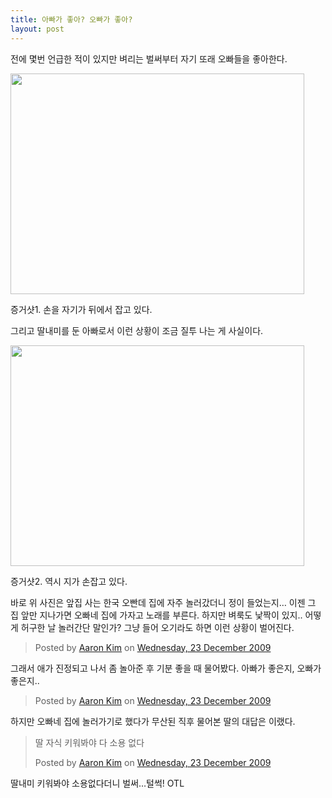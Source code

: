 ```yaml
---
title: 아빠가 좋아? 오빠가 좋아?
layout: post
---
```

<span style="font-weight: bold;"></span>전에 몇번 언급한 적이 있지만 벼리는 벌써부터 자기 또래 오빠들을 좋아한다. 

<div style="width: 480px" class="wp-caption aligncenter">
  <img src="http://w12ard.github.io/wp-content/uploads/1/cfile22.uf.1873271A4B2F4AC4393337.jpg" width="470" height="353" alt="" filename="cfile22.uf.1873271A4B2F4AC4393337.jpg" filemime="" />
  
  <p class="wp-caption-text">
    증거샷1. 손을 자기가 뒤에서 잡고 있다.
  </p>
</div>

  
그리고 딸내미를 둔 아빠로서 이런 상황이 조금 질투 나는 게 사실이다. 

<div style="width: 480px" class="wp-caption aligncenter">
  <img src="http://w12ard.github.io/wp-content/uploads/1/cfile26.uf.1903F81D4B2F4B566E2358.jpg" width="470" height="353" alt="" filename="cfile26.uf.1903F81D4B2F4B566E2358.jpg" filemime="" />
  
  <p class="wp-caption-text">
    증거샷2. 역시 지가 손잡고 있다.
  </p>
</div>

  
바로 위 사진은 앞집 사는 한국 오빤데 집에 자주 놀러갔더니 정이 들었는지&#8230; 이젠 그 집 앞만 지나가면 오빠네 집에 가자고 노래를 부른다. 하지만 벼룩도 낯짝이 있지.. 어떻게 허구한 날 놀러간단 말인가? 그냥 들어 오기라도 하면 이런 상황이 벌어진다. 

<div id="fb-root"></div><script>(function(d, s, id) {  var js, fjs = d.getElementsByTagName(s)[0];  if (d.getElementById(id)) return;  js = d.createElement(s); js.id = id;  js.src = "//connect.facebook.net/en_GB/sdk.js#xfbml=1&version=v2.3";  fjs.parentNode.insertBefore(js, fjs);}(document, 'script', 'facebook-jssdk'));</script><div class="fb-post" data-href="https://www.facebook.com/Aaron.H.Kim/videos/214310318247/" data-width="500"><div class="fb-xfbml-parse-ignore"><blockquote cite="https://www.facebook.com/Aaron.H.Kim/videos/214310318247/">Posted by <a href="https://www.facebook.com/Aaron.H.Kim">Aaron Kim</a> on&nbsp;<a href="https://www.facebook.com/Aaron.H.Kim/videos/214310318247/">Wednesday, 23 December 2009</a></blockquote></div></div>

그래서 애가 진정되고 나서 좀 놀아준 후 기분 좋을 때 물어봤다. 아빠가 좋은지, 오빠가 좋은지..

<div id="fb-root"></div><script>(function(d, s, id) {  var js, fjs = d.getElementsByTagName(s)[0];  if (d.getElementById(id)) return;  js = d.createElement(s); js.id = id;  js.src = "//connect.facebook.net/en_GB/sdk.js#xfbml=1&version=v2.3";  fjs.parentNode.insertBefore(js, fjs);}(document, 'script', 'facebook-jssdk'));</script><div class="fb-post" data-href="https://www.facebook.com/Aaron.H.Kim/videos/214313338247/" data-width="500"><div class="fb-xfbml-parse-ignore"><blockquote cite="https://www.facebook.com/Aaron.H.Kim/videos/214313338247/">Posted by <a href="https://www.facebook.com/Aaron.H.Kim">Aaron Kim</a> on&nbsp;<a href="https://www.facebook.com/Aaron.H.Kim/videos/214313338247/">Wednesday, 23 December 2009</a></blockquote></div></div>

하지만 오빠네 집에 놀러가기로 했다가 무산된 직후 물어본 딸의 대답은 이랬다.

<div id="fb-root"></div><script>(function(d, s, id) {  var js, fjs = d.getElementsByTagName(s)[0];  if (d.getElementById(id)) return;  js = d.createElement(s); js.id = id;  js.src = "//connect.facebook.net/en_GB/sdk.js#xfbml=1&version=v2.3";  fjs.parentNode.insertBefore(js, fjs);}(document, 'script', 'facebook-jssdk'));</script><div class="fb-post" data-href="https://www.facebook.com/Aaron.H.Kim/videos/214315303247/" data-width="500"><div class="fb-xfbml-parse-ignore"><blockquote cite="https://www.facebook.com/Aaron.H.Kim/videos/214315303247/"><p>&#xb538; &#xc790;&#xc2dd; &#xd0a4;&#xc6cc;&#xbd10;&#xc57c; &#xb2e4; &#xc18c;&#xc6a9; &#xc5c6;&#xb2e4;</p>Posted by <a href="https://www.facebook.com/Aaron.H.Kim">Aaron Kim</a> on&nbsp;<a href="https://www.facebook.com/Aaron.H.Kim/videos/214315303247/">Wednesday, 23 December 2009</a></blockquote></div></div>

딸내미 키워봐야 소용없다더니 벌써&#8230;털썩! OTL